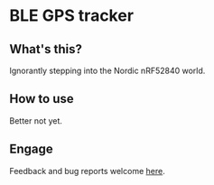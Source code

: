 # BLE GPS tracker

## What's this?

Ignorantly stepping into the Nordic nRF52840 world.

## How to use

Better not yet.

## Engage

Feedback and bug reports welcome [here](https://github.com/hirnidrin/sks-tracker-a/issues).



